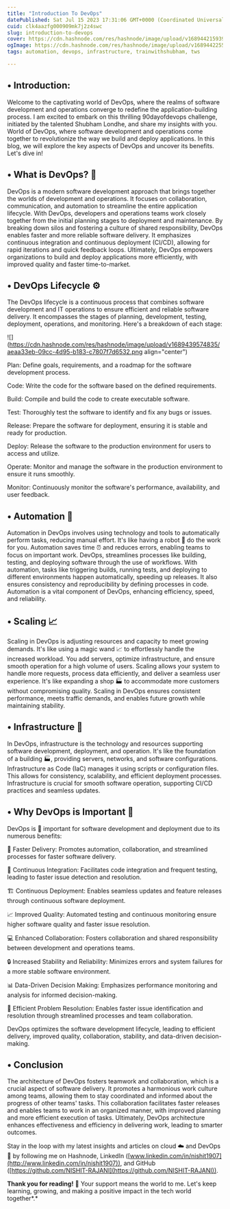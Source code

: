 ```yaml
---
title: "Introduction To DevOps"
datePublished: Sat Jul 15 2023 17:31:06 GMT+0000 (Coordinated Universal Time)
cuid: clk4aazfg000909mk7j2z4swc
slug: introduction-to-devops
cover: https://cdn.hashnode.com/res/hashnode/image/upload/v1689442159391/2ddeb046-3540-4e85-9111-9f5ea08db2ed.jpeg
ogImage: https://cdn.hashnode.com/res/hashnode/image/upload/v1689442255509/c6da043c-bf97-40ab-adc0-37f867792abe.jpeg
tags: automation, devops, infrastructure, trainwithshubham, tws

---
```


## **• Introduction:**

Welcome to the captivating world of DevOps, where the realms of software development and operations converge to redefine the application-building process. I am excited to embark on this thrilling 90dayofdevops challenge, initiated by the talented Shubham Londhe, and share my insights with you. World of DevOps, where software development and operations come together to revolutionize the way we build and deploy applications. In this blog, we will explore the key aspects of DevOps and uncover its benefits. Let's dive in!

## **•** What is DevOps? 🤔

DevOps is a modern software development approach that brings together the worlds of development and operations. It focuses on collaboration, communication, and automation to streamline the entire application lifecycle. With DevOps, developers and operations teams work closely together from the initial planning stages to deployment and maintenance. By breaking down silos and fostering a culture of shared responsibility, DevOps enables faster and more reliable software delivery. It emphasizes continuous integration and continuous deployment (CI/CD), allowing for rapid iterations and quick feedback loops. Ultimately, DevOps empowers organizations to build and deploy applications more efficiently, with improved quality and faster time-to-market.

## **• DevOps Lifecycle** ⚙️

The DevOps lifecycle is a continuous process that combines software development and IT operations to ensure efficient and reliable software delivery. It encompasses the stages of planning, development, testing, deployment, operations, and monitoring. Here's a breakdown of each stage:

![](https://cdn.hashnode.com/res/hashnode/image/upload/v1689439574835/aeaa33eb-09cc-4d95-b183-c7807f7d6532.png align="center")

Plan: Define goals, requirements, and a roadmap for the software development process.

Code: Write the code for the software based on the defined requirements.

Build: Compile and build the code to create executable software.

Test: Thoroughly test the software to identify and fix any bugs or issues.

Release: Prepare the software for deployment, ensuring it is stable and ready for production.

Deploy: Release the software to the production environment for users to access and utilize.

Operate: Monitor and manage the software in the production environment to ensure it runs smoothly.

Monitor: Continuously monitor the software's performance, availability, and user feedback.

## **•** Automation 🤖

Automation in DevOps involves using technology and tools to automatically perform tasks, reducing manual effort. It's like having a robot 🤖 do the work for you. Automation saves time ⏰ and reduces errors, enabling teams to focus on important work. DevOps, streamlines processes like building, testing, and deploying software through the use of workflows. With automation, tasks like triggering builds, running tests, and deploying to different environments happen automatically, speeding up releases. It also ensures consistency and reproducibility by defining processes in code. Automation is a vital component of DevOps, enhancing efficiency, speed, and reliability.

## **•** Scaling 📈

Scaling in DevOps is adjusting resources and capacity to meet growing demands. It's like using a magic wand 📈 to effortlessly handle the increased workload. You add servers, optimize infrastructure, and ensure smooth operation for a high volume of users. Scaling allows your system to handle more requests, process data efficiently, and deliver a seamless user experience. It's like expanding a shop 🏭 to accommodate more customers without compromising quality. Scaling in DevOps ensures consistent performance, meets traffic demands, and enables future growth while maintaining stability.

## **•** Infrastructure 🏢

In DevOps, infrastructure is the technology and resources supporting software development, deployment, and operation. It's like the foundation of a building 🏭, providing servers, networks, and software configurations. Infrastructure as Code (IaC) manages it using scripts or configuration files. This allows for consistency, scalability, and efficient deployment processes. Infrastructure is crucial for smooth software operation, supporting CI/CD practices and seamless updates.

## **•** Why DevOps is Important 🔑

DevOps is 🔑 important for software development and deployment due to its numerous benefits:

🚀 Faster Delivery: Promotes automation, collaboration, and streamlined processes for faster software delivery.

🔄 Continuous Integration: Facilitates code integration and frequent testing, leading to faster issue detection and resolution.

🏗️ Continuous Deployment: Enables seamless updates and feature releases through continuous software deployment.

📈 Improved Quality: Automated testing and continuous monitoring ensure higher software quality and faster issue resolution.

💻 Enhanced Collaboration: Fosters collaboration and shared responsibility between development and operations teams.

🔒 Increased Stability and Reliability: Minimizes errors and system failures for a more stable software environment.

📊 Data-Driven Decision Making: Emphasizes performance monitoring and analysis for informed decision-making.

🔧 Efficient Problem Resolution: Enables faster issue identification and resolution through streamlined processes and team collaboration.

DevOps optimizes the software development lifecycle, leading to efficient delivery, improved quality, collaboration, stability, and data-driven decision-making.

## **• Conclusion**

The architecture of DevOps fosters teamwork and collaboration, which is a crucial aspect of software delivery. It promotes a harmonious work culture among teams, allowing them to stay coordinated and informed about the progress of other teams' tasks. This collaboration facilitates faster releases and enables teams to work in an organized manner, with improved planning and more efficient execution of tasks. Ultimately, DevOps architecture enhances effectiveness and efficiency in delivering work, leading to smarter outcomes.

Stay in the loop with my latest insights and articles on cloud ☁️ and DevOps 🚀 by following me on Hashnode, LinkedIn ([www.linkedin.com/in/nishit1907](http://www.linkedin.com/in/nishit1907)), and GitHub ([https://github.com/NISHIT-RAJANI](https://github.com/NISHIT-RAJANI)).

**Thank you for reading!** 🙏 Your support means the world to me. Let's keep learning, growing, and making a positive impact in the tech world together*.*